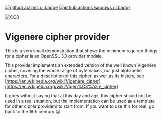 [![github actions ci badge]][github actions ci]
[![github actions windows ci badge]][github actions windows ci]

![CC0](http://i.creativecommons.org/p/zero/1.0/88x15.png)

Vigenère cipher provider
========================

This is a very small demonstration that shows the minimum required
things for a cipher in an OpenSSL 3.0 provider module.

This provider implements an extended version of the well known
Vigenère cipher, covering the whole range of byte values, not just
alphabetic characters.
For a description of this cipher, as well as its history, see
[https://en.wikipedia.org/wiki/Vigenère_cipher](https://en.wikipedia.org/wiki/Vigen%C3%A8re_cipher)

It goes without saying that at this day and age, this cipher should
not be used in a real situation, but the implementation can be used as
a template for other cipher providers to start from.
If you want to use this for real, go back to the 16th century :wink:

<!-- Logos and Badges -->

[github actions ci badge]:
    <https://github.com/provider-corner/vigenere/workflows/Linux%20%26%20MacOS%20GitHub%20CI/badge.svg>
    "GitHub Actions CI Status"

[github actions ci]:
    <https://github.com/provider-corner/vigenere/actions?query=workflow%3A%22Linux%20%26%20MacOS%20GitHub+CI%22>
    "GitHub Actions CI"

[github actions windows ci badge]:
    <https://github.com/provider-corner/vigenere/workflows/Windows%20GitHub%20CI/badge.svg>
    "GitHub Actions CI Status"

[github actions windows ci]:
    <https://github.com/provider-corner/vigenere/actions?query=workflow%3A%22Windows+GitHub+CI%22>
    "GitHub Actions CI"

